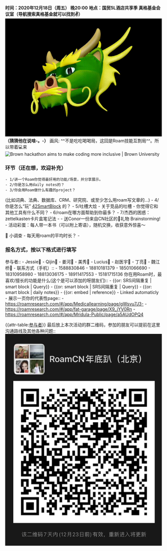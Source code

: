 **时间：2020年12月18日（周五） 晚20:00**
**地点：国贸5L酒店共享季 真格基金会议室（导航搜索真格基金就可以找到✌️）**
![](../images/Mt5jkUyJY8.gif?)
__（猜猜他在说啥-。-）__
画风: ^^不是吃吃喝喝局，这回是Roam技能互剽局^^。所以带着💻来
![Brown hackathon aims to make coding more inclusive | Brown University](https://www.brown.edu/sites/g/files/dprerj316/files/styles/wide_xlrg/public/2019-05/Hack-a-thon2016_03.jpg?h=08de3a47&itok=C2Y_aZeA)

### **环节（还在想，欢迎补充）**
    - 1/讲一个Roam你觉得最好用的功能/场景，并分享展示。
    - 2/你是怎么用daily notes的？
    - 3/你会用Roam做什么有趣的project？
(比如词典、法典、数据库、CRM、研究院、或至少怎么用roam写文章的...)
    - 4/你是怎么“玩” [42SmartBlock](42SmartBlock.md) 的？
    - 5/吐槽大烩
        - 关于竞品的吐槽
        - 你觉得它和其他工具有什么不同？
    - 6/roam在哪方面帮助到你最多？
    - 7/杰西的困惑：zettelkasten卡片盒笔记法
    - 
    - 送Conor一份来自CN社区的🎄礼物 Brainstorming!
    - 活动彩蛋：每人带一本书（可以附上寄语），随机交换，收获意外惊喜～



👾 小调查
    - 每天用roam的平均时长？
    - 

### 报名方式，按以下格式进行填写
参与者::
    - Jessie👧
    - Qijin👧
    - 姜河👦
    - 美秀👧
    - Lucius👦
    - 赵医宇👦
    - 丁亮👦
    - 魏江桥👦
    - 
联系方式（手机）:: 
    - 1588830846
    - 18810181379
    - 18501066690
    - 18310958980
    - 18813036175
    - 18911417553
    - 15181715136
你在用Roam时，最喜欢/擅长的功能是什么(这个是可以添加的呀朋友们)::
    - {{or: SRS间隔重复 | smart block | Query}}
    - {{or: smart block | SRS间隔重复 | Query}}
    - {{or: smart block | daily notes}}
    - {{or: embed | reference}}
    - Linked automaticly
    - 
展示一页你的代表性page::
    - https://roamresearch.com/#/app/Medicallearning/page/gWsvu7J3-
    - https://roamresearch.com/#/app/fat-garage/page/X9_jYV0Rn
    - https://roamresearch.com/#/app/Mridula-Public/page/a5AUdOPQ4

{{attr-table:[参与者](参与者.md)}}
最后放上本次活动的群二维码，参加的朋友可以提前在这里沟通路线及其他各种问题::
![](../images/CCTWpAEHAY.png?)
